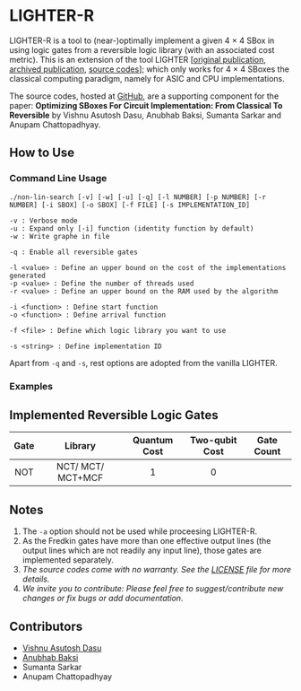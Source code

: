 
# LIGHTER-R #
LIGHTER-R is a tool to (near-)optimally implement a given 4 × 4 SBox in using logic gates from a reversible logic library (with an associated cost metric). This is an extension of the tool LIGHTER [[original publication](https://tosc.iacr.org/index.php/ToSC/article/view/806), [archived publication](https://eprint.iacr.org/2017/101), [source codes](http://jeremy.jean.free.fr/pub/fse2018_layer_implementations.tar.gz)]; which only works for 4 × 4 SBoxes the classical computing paradigm, namely for ASIC and CPU implementations.

The source codes, hosted at [GitHub](https://github.com/vdasu/lighter-r), are a supporting component for the paper:
**Optimizing SBoxes For Circuit Implementation: From Classical To Reversible**
by Vishnu Asutosh Dasu, Anubhab Baksi, Sumanta Sarkar and Anupam Chattopadhyay.



## How to Use ##

### Command Line Usage ###
   `./non-lin-search [-v] [-w] [-u] [-q]
                   [-l NUMBER] [-p NUMBER] [-r NUMBER]
                   [-i SBOX] [-o SBOX]
                   [-f FILE] [-s IMPLEMENTATION_ID]`

    -v : Verbose mode
    -u : Expand only [-i] function (identity function by default)
    -w : Write graphe in file
    
    -q : Enable all reversible gates 

    -l <value> : Define an upper bound on the cost of the implementations generated
    -p <value> : Define the number of threads used
    -r <value> : Define an upper bound on the RAM used by the algorithm

    -i <function> : Define start function
    -o <function> : Define arrival function

    -f <file> : Define which logic library you want to use

    -s <string> : Define implementation ID

Apart from `-q` and `-s`, rest options are adopted from the vanilla LIGHTER.

### Examples ###

## Implemented Reversible Logic Gates ##
|   Gate   |      Library     | Quantum Cost  | Two-qubit Cost  | Gate Count |
|:--------:|:----------------:|:-------------:|:---------------:|:----------:|
|   NOT   | NCT/ MCT/ MCT+MCF |        1      |         0        |    



## Notes ##
1. The `-a` option should not be used while proceesing LIGHTER-R. 
2. As the Fredkin gates have more than one effective output lines (the output lines which are not readily any input line), those gates are implemented separately.
3. *The source codes come with no warranty. See the [LICENSE](./LICENSE) file for more details.*
4. *We invite you to contribute: Please feel free to suggest/contribute new changes or fix bugs or add documentation.*

## Contributors ##
* [Vishnu Asutosh Dasu](mailto:vishnu.asutosh@learner.manipal.edu)
* [Anubhab Baksi](mailto:anubhab001@e.ntu.edu.sg)
* Sumanta Sarkar
* Anupam Chattopadhyay
